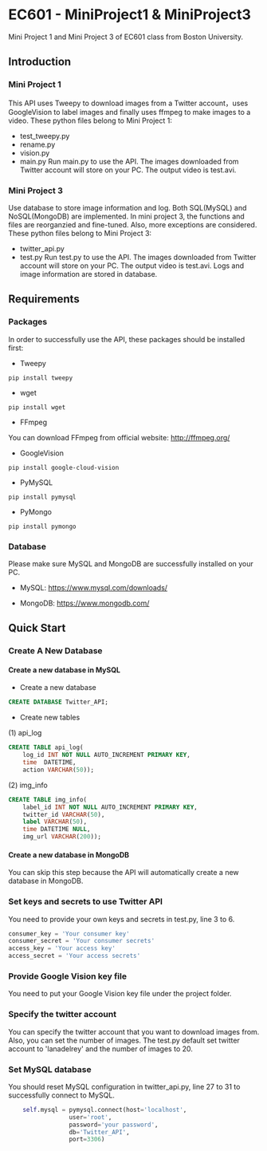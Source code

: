 # EC601 - MiniProject1 & MiniProject3
Mini Project 1 and Mini Project 3 of EC601 class from Boston University.

## Introduction

### Mini Project 1
This API uses Tweepy to download images from a Twitter account，uses GoogleVision to label images and finally uses ffmpeg to make images to a video.
These python files belong to Mini Project 1:
* test_tweepy.py
* rename.py
* vision.py
* main.py
Run main.py to use the API. The images downloaded from Twitter account will store on your PC. The output video is test.avi.

### Mini Project 3
Use database to store image information and log. Both SQL(MySQL) and NoSQL(MongoDB) are implemented. In mini project 3, the functions and files are reorganzied and fine-tuned. Also, more exceptions are considered.
These python files belong to Mini Project 3:
* twitter_api.py
* test.py
Run test.py to use the API. The images downloaded from Twitter account will store on your PC. The output video is test.avi. Logs and image information are stored in database.

## Requirements

### Packages
In order to successfully use the API, these packages should be installed first:

* Tweepy
```
pip install tweepy
```

* wget
```
pip install wget
```

* FFmpeg

You can download FFmpeg from official website: http://ffmpeg.org/

* GoogleVision
```
pip install google-cloud-vision
```

* PyMySQL
```
pip install pymysql
```

* PyMongo
```
pip install pymongo
```

### Database
Please make sure MySQL and MongoDB are successfully installed on your PC.

* MySQL:
https://www.mysql.com/downloads/

* MongoDB:
https://www.mongodb.com/

## Quick Start

### Create A New Database

#### Create a new database in MySQL
* Create a new database
```SQL
CREATE DATABASE Twitter_API;
```
* Create new tables

(1) api_log
```SQL
CREATE TABLE api_log(
	log_id INT NOT NULL AUTO_INCREMENT PRIMARY KEY,
	time  DATETIME,
	action VARCHAR(50));
```

(2) img_info
```SQL
CREATE TABLE img_info(
	label_id INT NOT NULL AUTO_INCREMENT PRIMARY KEY,
	twitter_id VARCHAR(50),
	label VARCHAR(50),
	time DATETIME NULL,
	img_url VARCHAR(200));
```

#### Create a new database in MongoDB
You can skip this step because the API will automatically create a new database in MongoDB.

### Set keys and secrets to use Twitter API
You need to provide your own keys and secrets in test.py, line 3 to 6.
```Python
consumer_key = 'Your consumer key'
consumer_secret = 'Your consumer secrets'
access_key = 'Your access key'
access_secret = 'Your access secrets'
```

### Provide Google Vision key file
You need to put your Google Vision key file under the project folder.

### Specify the twitter account
You can specify the twitter account that you want to download images from. Also, you can set the number of images. The test.py default set twitter account to 'lanadelrey' and the number of images to 20.

### Set MySQL database
You should reset MySQL configuration in twitter_api.py, line 27 to 31 to successfully connect to MySQL.
```Python
    self.mysql = pymysql.connect(host='localhost',
				 user='root',
				 password='your password',
				 db='Twitter_API',
				 port=3306)
```
